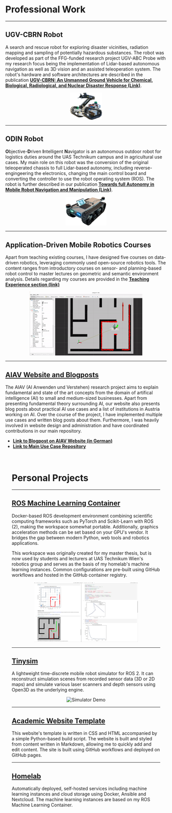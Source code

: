 # Professional Work

---

## UGV-CBRN Robot

A search and rescue robot for exploring disaster vicinities, radiation mapping and sampling of potentially hazardous substances. The robot was developed as part of the FFG-funded research project UGV-ABC Probe with my research focus being the implementation of Lidar-based autonomous navigation as well as 3D vision and an assisted teleoperation system. The robot's hardware and software architectures are described in the publication <b><a href="https://simonschwaiger.github.io/2024-ugv-cbrn.html" target=”_blank”>UGV-CBRN: An Unmanned Ground Vehicle for Chemical, Biological, Radiological, and Nuclear Disaster Response (Link)</a></b>.

<center><img src="./img/projects/sieglindeNoBackground.png" alt="ROS ML Container Demo" style="max-width: 20%" /></center>

---

## ODIN Robot

**O**bjective-**D**riven **I**ntelligent **N**avigator is an autonomous outdoor robot for logistics duties around the UAS Technikum campus and in agricultural use cases. My main role on this robot was the conversion of the original teleoperated chassis to full Lidar-based autonomy, including reverse-engingeering the electronics, changing the main control board and converting the controller to use the robot operating system (ROS). The robot is further described in our publication <b><a href="https://simonschwaiger.github.io/2024-ei-towards-full-autonomy.html" target=”_blank”>Towards full Autonomy in Mobile Robot Navigation and Manipulation (Link)</a></b>.

<center><img src="./img/projects/ODIN_white_background.png" alt="ROS ML Container Demo" style="max-width: 25%" /></center>

---

## Application-Driven Mobile Robotics Courses

Apart from teaching existing courses, I have designed five courses on data-driven robotics, leveraging commonly used open-source robotics tools. The content ranges from introductory courses on sensor- and planning-based robot control to master lectures on geometric and semantic environment analysis. Details regarding my courses are provided in the <b><a href="https://simonschwaiger.github.io/teaching.html" target=”_blank”>Teaching Experience section (link)</a></b>

<center><img src="./img/projects/moro_mpc_demo.gif" alt="ROS ML Container Demo" style="max-width: 70%" /></center>

---

<h2><a href="https://github.com/TW-Robotics/AIAV" target=”_blank”>AIAV Website and Blogposts</a></h2>

The AIAV (AI Anwenden und Verstehen) research project aims to explain fundamental and state of the art concepts from the domain of artifical intelligence (AI) to small and medium-sized businesses. Apart from presenting fundamental theory surrounding AI, our website also presents blog posts about practical AI use cases and a list of institutions in Austria working on AI. Over the course of the project, I have implemented multiple use cases and written blog posts about them. Furthermore, I was heavily involved in website design and administration and have coordinated contributions in our main repository.

* <b><a href="https://www.aiav.technikum-wien.at/post/wanderung-in-richtung-des-geringsten-fehlers-wie-programme-lernen" target=”_blank”>Link to Blogpost on AIAV Website (in German)</a></b>
* <b><a href="https://github.com/TW-Robotics/AIAV" target=”_blank”>Link to Main Use Case Repository</a></b>


</div>
<div class="w3-card-4 w3-margin w3-white" style="padding: 15pt;">

# Personal Projects

---

<h2><a href="https://github.com/SimonSchwaiger/ros-ml-container" target=”_blank”>ROS Machine Learning Container</a></h2>

Docker-based ROS development environment combining scientific computing frameworks such as PyTorch and Scikit-Learn with ROS (2), making the workspace somewhat portable. Additionally, graphics acceleration methods can be set based on your GPU's vendor. It bridges the gap between modern Python, web tools and robotics applications.

This workspace was originally created for my master thesis, but is now used by students and lecturers at UAS Technikum Wien's robotics group and serves as the basis of my homelab's machine learning instances. Common configurations are pre-built using GitHub workflows and hosted in the GitHub container registry.
<center><img src="./img/projects/mlContainerDemo.png" alt="ROS ML Container Demo" style="max-width: 70%" /></center>

---

<h2><a href="https://github.com/SimonSchwaiger/tinysim-2d" target=”_blank”>Tinysim</a></h2>

A lightweight time-discrete mobile robot simulator for ROS 2. It can reconstruct simulation scenes from recorded sensor data (3D or 2D maps) and simulate various laser scanners and depth sensors using Open3D as the underlying engine.
<center><img src="./img/projects/tinysimDemo.gif" alt="Simulator Demo" style="max-width: 70%" /></center>

---

<h2><a href="https://github.com/SimonSchwaiger/SimonSchwaiger.github.io" target=”_blank”>Academic Website Template</a></h2>

This website's template is written in CSS and HTML accompanied by a simple Python-based build script. The website is built and styled from content written in Markdown, allowing me to quickly add and edit content. The site is built using GitHub workflows and deployed on GitHub pages.

---

<h2><a href="https://github.com/SimonSchwaiger/home-lab" target=”_blank”>Homelab</a></h2>

Automatically deployed, self-hosted services including machine learning instances and cloud storage using Docker, Ansible and Nextcloud. The machine learning instances are based on my ROS Machine Learning Container.
